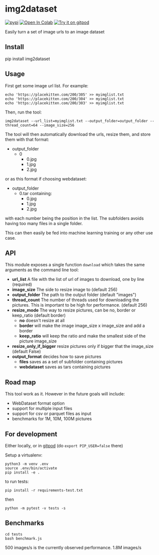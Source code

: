 # img2dataset
[![pypi](https://img.shields.io/pypi/v/img2dataset.svg)](https://pypi.python.org/pypi/img2dataset)
[![Open In Colab](https://colab.research.google.com/assets/colab-badge.svg)](https://colab.research.google.com/github/rom1504/img2dataset/blob/master/notebook/img2dataset_getting_started.ipynb)
[![Try it on gitpod](https://img.shields.io/badge/try-on%20gitpod-brightgreen.svg)](https://gitpod.io/#https://github.com/rom1504/img2dataset)

Easily turn a set of image urls to an image dataset

## Install

pip install img2dataset

## Usage

First get some image url list. For example:
```
echo 'https://placekitten.com/200/305' >> myimglist.txt
echo 'https://placekitten.com/200/304' >> myimglist.txt
echo 'https://placekitten.com/200/303' >> myimglist.txt
```

Then, run the tool:

```
img2dataset --url_list=myimglist.txt --output_folder=output_folder --thread_count=64 --image_size=256
```

The tool will then automatically download the urls, resize them, and store them with that format:
* output_folder
    * 0
        * 0.jpg
        * 1.jpg
        * 2.jpg

or as this format if choosing webdataset:
* output_folder
    * 0.tar containing:
        * 0.jpg
        * 1.jpg
        * 2.jpg

with each number being the position in the list. The subfolders avoids having too many files in a single folder.

This can then easily be fed into machine learning training or any other use case.

## API

This module exposes a single function `download` which takes the same arguments as the command line tool:

* **url_list** A file with the list of url of images to download, one by line (required)
* **image_size** The side to resize image to (default 256)
* **output_folder** The path to the output folder (default "images")
* **thread_count** The number of threads used for downloading the pictures. This is important to be high for performance. (default 256)
* **resize_mode** The way to resize pictures, can be no, border or keep_ratio (default border)
  * **no** doesn't resize at all
  * **border** will make the image image_size x image_size and add a border
  * **keep_ratio** will keep the ratio and make the smallest side of the picture image_size
* **resize_only_if_bigger** resize pictures only if bigger that the image_size (default False)
* **output_format** decides how to save pictures
  * **files** saves as a set of subfolder containing pictures
  * **webdataset** saves as tars containing pictures

## Road map

This tool work as it. However in the future goals will include:

* WebDataset format option
* support for multiple input files
* support for csv or parquet files as input
* benchmarks for 1M, 10M, 100M pictures

## For development

Either locally, or in [gitpod](https://gitpod.io/#https://github.com/rom1504/img2dataset) (do `export PIP_USER=false` there)

Setup a virtualenv:

```
python3 -m venv .env
source .env/bin/activate
pip install -e .
```

to run tests:
```
pip install -r requirements-test.txt
```
then 
```
python -m pytest -v tests -s
```

## Benchmarks

```
cd tests
bash benchmark.js
```

500 images/s is the currently observed performance. 1.8M images/s
